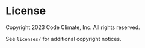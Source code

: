 # License

Copyright 2023 Code Climate, Inc. All rights reserved.

See `licenses/` for additional copyright notices.